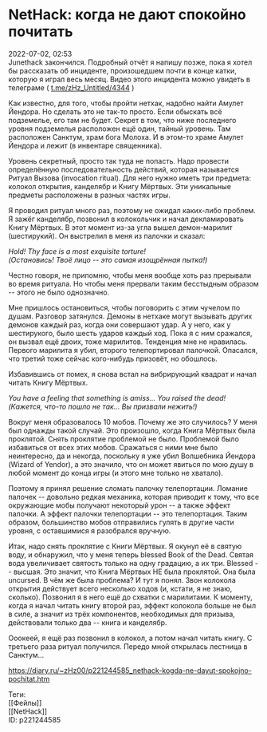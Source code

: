 NetHack: когда не дают спокойно почитать
=========================================

   
 2022-07-02, 02:53   
  Junethack закончился. Подробный отчёт я напишу позже, пока я хотел бы рассказать об инциденте, произошедшем почти в конце катки, которую я играл весь месяц. Видео этого инцидента можно увидеть в телеграме (  [t.me/zHz\_Untitled/4344](https://t.me/zHz_Untitled/4344)  )   
   
 Как известно, для того, чтобы пройти нетхак, надобно найти Амулет Йендора. Но сделать это не так-то просто. Если обыскать всё подземелье, его там не будет. Секрет в том, что ниже последнего уровня подземелья расположен ещё один, тайный уровень. Там расположен Санктум, храм бога Молоха. И в этом-то храме Амулет Йендора и лежит (в инвентаре священника).   
   
 Уровень секретный, просто так туда не попасть. Надо провести определённую последовательность действий, которая называется Ритуал Вызова (invocation ritual). Для него нужно иметь три предмета: колокол открытия, канделябр и Книгу Мёртвых. Эти уникальные предметы расположены в разных частях игры.   
   
 Я проводил ритуал много раз, поэтому не ожидал каких-либо проблем. Я зажёг канделябр, позвонил в колокольчик и начал декламировать Книгу Мёртвых. В этот момент из-за угла вышел демон-марилит (шестирукий). Он выстрелил в меня из палочки и сказал:   
   
  *Hold! Thy face is a most exquisite torture!*    
  *(Остановись! Твоё лицо -- это самая изощрённая пытка!)*    
   
 Честно говоря, не припомню, чтобы меня вообще хоть раз прерывали во время ритуала. Но чтобы меня прервали таким бесстыдным образом -- этого не было однозначно.   
   
 Мне пришлось остановиться, чтобы поговорить с этим чучелом по душам. Разговор затянулся. Демоны в нетхаке могут вызывать других демонов каждый раз, когда они совершают удар. А у него, как у шестирукого, было шесть ударов каждый ход. Пока я с ним сражался, он вызвал ещё двоих, тоже марилитов. Тенденция мне не нравилась. Первого марилита я убил, второго телепортировал палочкой. Опасался, что третий тоже сейчас кого-нибудь призовёт, но обошлось.   
   
 Избавившись от помех, я снова встал на вибрирующий квадрат и начал читать Книгу Мёртвых.   
   
  *You have a feeling that something is amiss... You raised the dead!*    
  *(Кажется, что-то пошло не так... Вы призвали нежить!)*    
   
 Вокруг меня образовалось 10 мобов. Почему же это случилось? У меня был однажды такой случай. Это произошло, когда Книга Мёртвых была проклятой. Снять проклятие проблемой не было. Проблемой было избавиться от всех этих мобов. Сражаться с ними мне было неинтересно, да и некогда, поскольку я уже убил Волшебника Йендора (Wizard of Yendor), а это значило, что он может явиться по мою душу в любой момент до конца игры (и этого мне только не хватало).   
   
 Поэтому я принял решение сломать палочку телепортации. Ломание палочек -- довольно редкая механика, которая приводит к тому, что все окружающие мобы получают некоторый урон -- а также эффект палочки. А эффект палочки телепортации -- это телепортация. Таким образом, большинство мобов отправились гулять в другие части уровня, с оставшимися я разобрался вручную.   
   
 Итак, надо снять проклятие с Книги Мёртвых. Я окунул её в святую воду, и обнаружил, что у меня теперь blessed Book of the Dead. Святая вода увеличивает святость только на одну градацию, а их три. Blessed -- высшая. Это значит, что Книга Мёртвых НЕ была проклятой. Она была uncursed. В чём же была проблема? И тут я понял. Звон колокола открытия действует всего несколько ходов (и, кстати, я не знаю, сколько). Позвонил я в него ещё до схватки с марилитами. К моменту, когда я начал читать книгу второй раз, эффект колокола больше не был в силе, а значит из трёх компонентов, необходимых для призыва, действовали только два -- книга и канделябр.   
   
 Ооокеей, я ещё раз позвонил в колокол, а потом начал читать книгу. С третьего раза ритуал получился. Передо мной открылась лестница в Санктум...   
    
 <https://diary.ru/~zHz00/p221244585_nethack-kogda-ne-dayut-spokojno-pochitat.htm>   
   
 Теги:   
 [[Фейлы]]   
 [[NetHack]]   
 ID: p221244585